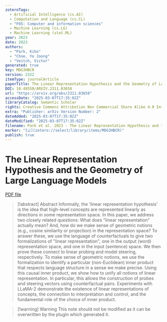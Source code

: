 ```yaml
---
zoteroTags:
  - Artificial Intelligence (cs.AI)
  - Computation and Language (cs.CL)
  - "FOS: Computer and information sciences"
  - Machine Learning (cs.LG)
  - Machine Learning (stat.ML)
year: 2023
date: 2023
authors:
  - "Park, Kiho"
  - "Choe, Yo Joong"
  - "Veitch, Victor"
generated: true
key: MDG3HBCR
version: 2322
itemType: journalArticle
paperTitle: The Linear Representation Hypothesis and the Geometry of Large Language Models
DOI: 10.48550/ARXIV.2311.03658
url: "https://arxiv.org/abs/2311.03658"
accessDate: "2025-03-07T17:35:02Z"
libraryCatalog: Semantic Scholar
rights: Creative Commons Attribution Non Commercial Share Alike 4.0 International
extra: "Publisher: arXiv Version Number: 2"
dateAdded: "2025-03-07T17:35:02Z"
dateModified: "2025-03-07T17:35:02Z"
filename: Park et al. 2023 - The Linear Representation Hypothesis and the Geometry of Large Language Models.pdf
marker: "[🇿](zotero://select/library/items/MDG3HBCR)"
publish: true
---
```

# The Linear Representation Hypothesis and the Geometry of Large Language Models

[PDF file](/Papers/PDFs/Park%20et%20al.%202023%20-%20The%20Linear%20Representation%20Hypothesis%20and%20the%20Geometry%20of%20Large%20Language%20Models.pdf)

> [!abstract] Abstract
> Informally, the 'linear representation hypothesis' is the idea that high-level concepts are represented linearly as directions in some representation space. In this paper, we address two closely related questions: What does "linear representation" actually mean? And, how do we make sense of geometric notions (e.g., cosine similarity or projection) in the representation space? To answer these, we use the language of counterfactuals to give two formalizations of "linear representation", one in the output (word) representation space, and one in the input (sentence) space. We then prove these connect to linear probing and model steering, respectively. To make sense of geometric notions, we use the formalization to identify a particular (non-Euclidean) inner product that respects language structure in a sense we make precise. Using this causal inner product, we show how to unify all notions of linear representation. In particular, this allows the construction of probes and steering vectors using counterfactual pairs. Experiments with LLaMA-2 demonstrate the existence of linear representations of concepts, the connection to interpretation and control, and the fundamental role of the choice of inner product.

>[!warning] Warning
> This note should not be modified as it can be overwritten by the plugin which generated it.

